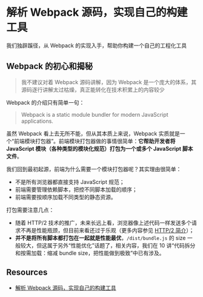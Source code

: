 # 解析 Webpack 源码，实现自己的构建工具

我们独辟蹊径，从 Webpack 的实现入手，帮助你构建一个自己的工程化工具

## Webpack 的初心和揭秘

> 我不建议对着 Webpack 源码讲解，因为 Webpack 是一个庞大的体系，其源码逐行讲解太过枯燥，真正能转化在技术积累上的内容较少

Webpack 的介绍只有简单一句：

> Webpack is a static module bundler for modern JavaScript applications.

虽然 Webpack 看上去无所不能，但从其本质上来说，Webpack 实质就是一个“前端模块打包器”。前端模块打包器做的事情很简单：**它帮助开发者将 JavaScript 模块（各种类型的模块化规范）打包为一个或多个 JavaScript 脚本文件**。

我们回到最初起源，前端为什么需要一个模块打包器呢？其实理由很简单：

- 不是所有浏览器都直接支持 JavaScript 规范；
- 前端需要管理依赖脚本，把控不同脚本加载的顺序；
- 前端需要按顺序加载不同类型的静态资源。

打包需要注意几点：

- 随着 HTTP/2 技术的推广，未来长远上看，浏览器像上述代码一样发送多个请求不再是性能瓶颈，但目前来看还过于乐观（更多内容参见 [HTTP/2 简介](https://developers.google.com/web/fundamentals/performance/http2/)）；
- **并不是将所有脚本都打包在一起就是性能最优**，`/dist/bundle.js` 的 size 一般较大，但这属于另外“性能优化”话题了，相关内容，我们在 10 讲“代码拆分和按需加载：缩减 bundle size，把性能做到极致”中已有涉及。

## Resources

- [解析 Webpack 源码，实现自己的构建工具](https://kaiwu.lagou.com/course/courseInfo.htm?courseId=584#/detail/pc?id=5919)
